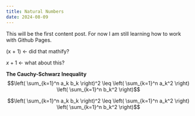```yaml
---
title: Natural Numbers
date: 2024-08-09
---
```


This will be the first content post. For now I am still learning how to work with Github Pages. 

\(x + 1\) <- did that mathify?

$x + 1$ <- what about this? 

**The Cauchy-Schwarz Inequality**
$$\left( \sum_{k=1}^n a_k b_k \right)^2 \leq \left( \sum_{k=1}^n a_k^2 \right) \left( \sum_{k=1}^n b_k^2 \right)$$

```math
\left( \sum_{k=1}^n a_k b_k \right)^2 \leq \left( \sum_{k=1}^n a_k^2 \right) \left( \sum_{k=1}^n b_k^2 \right)
```